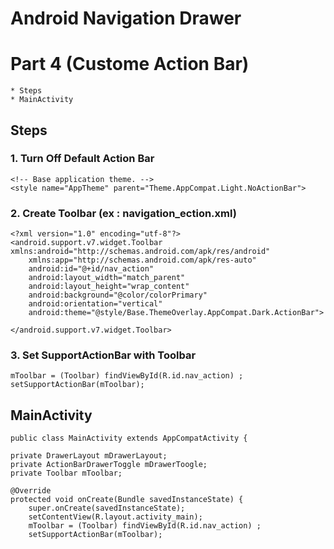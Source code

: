 # Android Navigation Drawer 
# Part 4 (Custome Action Bar)
	* Steps
	* MainActivity

## Steps
### 1. Turn Off Default Action Bar
	<!-- Base application theme. -->
    <style name="AppTheme" parent="Theme.AppCompat.Light.NoActionBar">
	
### 2. Create Toolbar (ex : navigation_ection.xml)
	<?xml version="1.0" encoding="utf-8"?>
	<android.support.v7.widget.Toolbar xmlns:android="http://schemas.android.com/apk/res/android"
		xmlns:app="http://schemas.android.com/apk/res-auto"
		android:id="@+id/nav_action"
		android:layout_width="match_parent"
		android:layout_height="wrap_content"
		android:background="@color/colorPrimary"
		android:orientation="vertical"
		android:theme="@style/Base.ThemeOverlay.AppCompat.Dark.ActionBar">

	</android.support.v7.widget.Toolbar>
	
### 3. Set SupportActionBar with Toolbar
	mToolbar = (Toolbar) findViewById(R.id.nav_action) ;
    setSupportActionBar(mToolbar);
	
## MainActivity
	public class MainActivity extends AppCompatActivity {

    private DrawerLayout mDrawerLayout;
    private ActionBarDrawerToggle mDrawerToogle;
    private Toolbar mToolbar;

    @Override
    protected void onCreate(Bundle savedInstanceState) {
        super.onCreate(savedInstanceState);
        setContentView(R.layout.activity_main);
        mToolbar = (Toolbar) findViewById(R.id.nav_action) ;
        setSupportActionBar(mToolbar);

